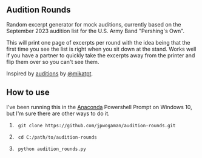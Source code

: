 ## Audition Rounds

Random excerpt generator for mock auditions, currently based on the September 2023 audition list for the U.S. Army Band "Pershing's Own".

This will print one page of excerpts per round with the idea being that the first time you see the list is right when you sit down at the stand. Works well if you have a partner to quickly take the excerpts away from the printer and flip them over so you can't see them.

Inspired by [auditions](https://github.com/mikatpt/auditions.git) by [@mikatpt](https://github.com/mikatpt).

## How to use

I've been running this in the [Anaconda](https://www.anaconda.com/) Powershell Prompt on Windows 10, but I'm sure there are other ways to do it.

1. ``` 
    git clone https://github.com/jpwogaman/audition-rounds.git
    ```

2. ```
    cd C:/path/to/audition-rounds    
    ```

3. ```py 
    python audition_rounds.py
    ```
